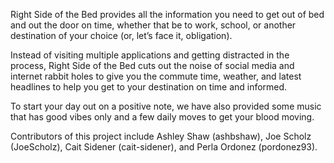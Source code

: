 Right Side of the Bed provides all the information you need to get out of bed and out the door on time, whether that be to work, school, or another destination of your choice (or, let’s face it, obligation). 

Instead of visiting multiple applications and getting distracted in the process, Right Side of the Bed cuts out the noise of social media and internet rabbit holes to give you the commute time, weather, and latest headlines to help you get to your destination on time and informed. 

To start your day out on a positive note, we have also provided some music that has good vibes only and a few daily moves to get your blood moving.

Contributors of this project include Ashley Shaw (ashbshaw), Joe Scholz (JoeScholz), Cait Sidener (cait-sidener), and Perla Ordonez (pordonez93).
